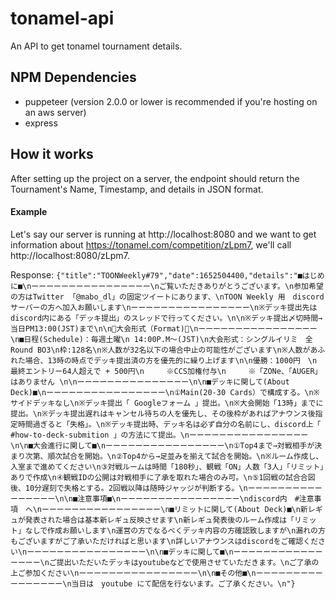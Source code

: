 # tonamel-api
An API to get tonamel tournament details.

## NPM Dependencies
- puppeteer (version 2.0.0 or lower is recommended if you're hosting on an aws server)
- express
## How it works
After setting up the project on a server, the endpoint should return the Tournament's Name, Timestamp, and details in JSON format.
#### Example
Let's say our server is running at http://localhost:8080 and we want to get information about https://tonamel.com/competition/zLpm7, we'll call http://localhost:8080/zLpm7.

Response: 
`{"title":"TOONWeekly#79","date":1652504400,"details":"■はじめに■\nーーーーーーーーーーーーーーーー\nご覧いただきありがとうございます。\n参加希望の方はTwitter 「@mabo_dl」の固定ツイートにあります、\nTOON Weekly 用　discord サーバーの方へ加入お願いします\nーーーーーーーーーーーーーーーー\n※デッキ提出先はdiscord内にある「デッキ提出」のスレッドで行ってください。\n\n※デッキ提出〆切時間→当日PM13:00(JST)まで\n\n📝大会形式（Format)📝\nーーーーーーーーーーーーーーーー\n■日程(Schedule)：毎週土曜\n 14:00P.M～(JST)\n大会形式：シングルイリミ　全Round BO3\n枠:128名\n※人数が32名以下の場合中止の可能性がございます\n※人数があふれた場合、13時の時点でデッキ提出済の方を優先的に繰り上げます\n\n優勝：1000円　\n 最終エントリー64人超えで + 500円\n　　　※CCS加権付与\n　　　※「ZONe、「AUGER」はありません \n\nーーーーーーーーーーーーーーー\n\n■デッキに関して(About Deck)■\nーーーーーーーーーーーーーーーー\n①Main(20-30 Cards）で構成する。\n※サイドデッキなし\n※デッキ提出「 Googleフォーム 」提出。\n※大会開始「13時」までに提出。\n※デッキ提出遅れはキャンセル待ちの人を優先し、その後枠があればアナウンス後指定時間過ぎると「失格」。\n※デッキ提出時、デッキ名は必ず自分の名前にし、discord上「 #how-to-deck-submition 」の方法にて提出。\nーーーーーーーーーーーーーーーー\n\n■大会進行に関して■\nーーーーーーーーーーーーーーーー\n①Top4まで→対戦相手が決まり次第、順次試合を開始。\n②Top4から→足並みを揃えて試合を開始。\n※ルーム作成し、入室まで進めてください\n③対戦ルームは時間「180秒」、観戦「ON」人数「3人」「リミット」ありで作成\n④観戦IDの公開は対戦相手に了承を取れた場合のみ可。\n⑤1回戦の試合合図後、10分遅刻で失格とする。2回戦以降は随時ジャッジが判断する。\nーーーーーーーーーーーーーーーー\n\n■注意事項■\nーーーーーーーーーーーーーーーー\ndiscord内　#注意事項　へ\nーーーーーーーーーーーーーーーー\n■リミットに関して(About Deck)■\n新レギュが発表された場合は基本新レギュ反映させます\n新レギュ発表後のルーム作成は「リミット」なしで作成お願いします\n運営の方でなるべくデッキ内容の方確認致しますが\n漏れの方もございますがご了承いただければと思います\n詳しいアナウンスはdiscordをご確認ください\nーーーーーーーーーーーーーーーー\n\n■デッキに関して■\nーーーーーーーーーーーーーーーー\nご提出いただいたデッキはyoutubeなどで使用させていただきます。\nご了承の上ご参加ください\nーーーーーーーーーーーーーーーー\n\n■その他■\nーーーーーーーーーーーーーーーー\n当日は　youtube にて配信を行ないます。ご了承ください。\n"}`
